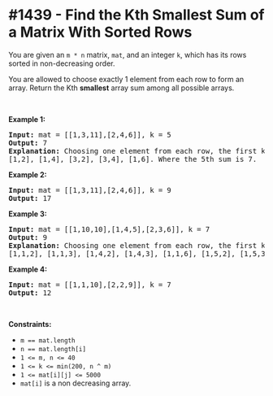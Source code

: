 # \#1439 - Find the Kth Smallest Sum of a Matrix With Sorted Rows
<p>You are given an&nbsp;<code>m&nbsp;* n</code>&nbsp;matrix,&nbsp;<code>mat</code>, and an integer <code>k</code>,&nbsp;which&nbsp;has its rows sorted in non-decreasing&nbsp;order.</p>

<p>You are allowed to choose exactly 1 element from each row to form an array.&nbsp;Return the Kth <strong>smallest</strong> array sum among all possible arrays.</p>

<p>&nbsp;</p>
<p><strong>Example 1:</strong></p>

<pre>
<strong>Input:</strong> mat = [[1,3,11],[2,4,6]], k = 5
<strong>Output:</strong> 7
<strong>Explanation: </strong>Choosing one element from each row, the first k smallest sum are:
[1,2], [1,4], [3,2], [3,4], [1,6]. Where the 5th sum is 7.  </pre>

<p><strong>Example 2:</strong></p>

<pre>
<strong>Input:</strong> mat = [[1,3,11],[2,4,6]], k = 9
<strong>Output:</strong> 17
</pre>

<p><strong>Example 3:</strong></p>

<pre>
<strong>Input:</strong> mat = [[1,10,10],[1,4,5],[2,3,6]], k = 7
<strong>Output:</strong> 9
<strong>Explanation:</strong> Choosing one element from each row, the first k smallest sum are:
[1,1,2], [1,1,3], [1,4,2], [1,4,3], [1,1,6], [1,5,2], [1,5,3]. Where the 7th sum is 9.  
</pre>

<p><strong>Example 4:</strong></p>

<pre>
<strong>Input:</strong> mat = [[1,1,10],[2,2,9]], k = 7
<strong>Output:</strong> 12
</pre>

<p>&nbsp;</p>
<p><strong>Constraints:</strong></p>

<ul>
	<li><code>m == mat.length</code></li>
	<li><code>n == mat.length[i]</code></li>
	<li><code>1 &lt;= m, n &lt;= 40</code></li>
	<li><code>1 &lt;= k &lt;= min(200, n ^&nbsp;m)</code></li>
	<li><code>1 &lt;= mat[i][j] &lt;= 5000</code></li>
	<li><code>mat[i]</code> is a non decreasing array.</li>
</ul>
